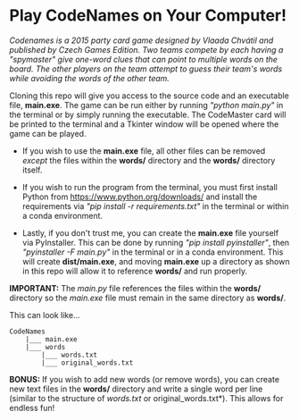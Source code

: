 # Play CodeNames on Your Computer! 

*Codenames is a 2015 party card game designed by Vlaada Chvátil and published by Czech Games Edition. Two teams compete by each having a "spymaster" give one-word clues that can point to multiple words on the board. The other players on the team attempt to guess their team's words while avoiding the words of the other team.*

Cloning this repo will give you access to the source code and an executable file, **main.exe**. The game can be run either by running *"python main.py"* in the terminal or by simply running the executable. The CodeMaster card will be printed to the terminal and a Tkinter window will be opened where the game can be played.

- If you wish to use the **main.exe** file, all other files can be removed *except* the files within the **words/** directory and the **words/** directory itself.

- If you wish to run the program from the terminal, you must first install Python from https://www.python.org/downloads/ and install the requirements via *"pip install -r requirements.txt"* in the terminal or within a conda environment.

- Lastly, if you don't trust me, you can create the **main.exe** file yourself via PyInstaller. This can be done by running *"pip install pyinstaller"*, then *"pyinstaller -F main.py"* in the terminal or in a conda environment. This will create **dist/main.exe**, and moving **main.exe** up a directory as shown in this repo will allow it to reference **words/** and run properly.

**IMPORTANT:** The *main.py* file references the files within the **words/** directory so the *main.exe* file must remain in the same directory as **words/**.

This can look like...

    CodeNames
        |___ main.exe
        |___ words
            |___ words.txt
            |___ original_words.txt

**BONUS:** If you wish to add new words (or remove words), you can create new text files in the **words/** directory and write a single word per line (similar to the structure of *words.txt* or original_words.txt*). This allows for endless fun!